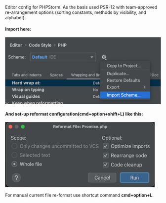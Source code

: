 Editor config for  PHPStorm. As the basis used PSR-12 with team-approved re-arrangement options (sorting constants, methods by visibility, and alphabet).

#### Import here:

![import](./img/import.png)

#### And set-up reformat configuration(cmd+option+shift+L) like this:

![reformat configuration](./img/reformat_configuration.png)

For manual current file re-format use shortcut command **cmd+option+L**.